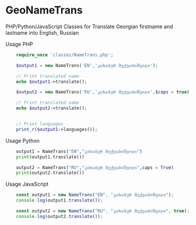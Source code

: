 # GeoNameTrans
PHP/Python/JavaScript Classes for Translate Georgian firstname and lastname into English, Russian

Usage PHP
```php
    require_once 'classes/NameTrans.php';

    $output1 = new NameTrans('EN','კახაბერ მექვაბიშვილი');

    // Print translated name
    echo $output1->translate();

    $output2 = new NameTrans('RU','კახაბერ მექვაბიშვილი',$caps = true);

    // Print translated name
    echo $output2->translate();


    // Print languages
    print_r($output1->languages());
```


Usage Python
```python
    output1 = NameTrans("EN","კახაბერ მექვაბიშვილი")
    print(output1.translate())

    output2 = NameTrans("RU","კახაბერ მექვაბიშვილი",caps = True)
    print(output2.translate())
```

Usage JavaScript
```javascript
    const output1 = new NameTrans("EN", "კახაბერ მექვაბიშვილი");
    console.log(output1.translate());

    const output2 = new NameTrans("RU", "კახაბერ მექვაბიშვილი", true);
    console.log(output2.translate());

```

